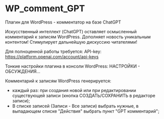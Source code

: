 # WP_comment_GPT
Плагин для WordPress - комментатор на базе ChatGPT

Искусственный интеллект (ChatGPT) оставляет осмысленный комментарий к записям WordPress. Дополняет новость уникальным контентом! Стимулирует дальнейшую дискуссию читателями! 

Для полноценной работы требуется: API-key: https://platform.openai.com/account/api-keys

Тонкие настройки плагина в консоли WordPress: НАСТРОЙКИ - ОБСУЖДЕНИЯ...

Комментарий к записям WordPress генерируется:
- каждый раз: при создания новой или при редактировании существующей записи (кнопка СОЗДАТЬ/СОХРАНИТЬ в редакторе записи);
- В списке записей (Записи - Все записи) выбрать нужные, в выпадающем списке "Действия" выбрать пункт "GPT комментарий";


